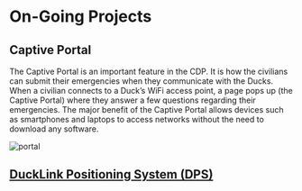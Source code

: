 # On-Going Projects

## Captive Portal

The Captive Portal is an important feature in the CDP. It is how the civilians can submit their emergencies when they communicate with the Ducks. When a civilian connects to a Duck’s WiFi access point, a page pops up \(the Captive Portal\) where they answer a few questions regarding their emergencies. The major benefit of the Captive Portal allows devices such as smartphones and laptops to access networks without the need to download any software.

![portal](https://www.project-owl.com/assets/cluster_demo_vector.gif)

## [DuckLink Positioning System \(DPS\)](https://github.com/Code-and-Response/ClusterDuck-Protocol/wiki/DuckLink-Positioning-System)

